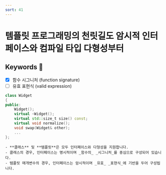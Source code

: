 ```yaml
---
sort: 41
---
```


# 템플릿 프로그래밍의 천릿길도 암시적 인터페이스와 컴파일 타입 다형성부터

## Keywords :key:

- [x] 함수 시그니처 (function signature)
- [ ] 유효 표현식 (valid expression)

```cpp
class Widget
{
public:
    Widget();
    virtual ~Widget();
    virtual std::size_t size() const;
    virtual void normalize();
    void swap(Widget& other);
    ...
};
```

```note
- **클래스** 및 **템플릿**은 모두 인터페이스와 다형성을 지원합니다.
- 클래스의 경우, 인터페이스는 명시적이며 _함수의_ _시그니처_를 중심으로 구성되어 있습니다.
- 템플릿 매개변수의 경우, 인터페이스는 암시적이며 _유효_ _표현식_에 기반을 두어 구성됩니다.
```
